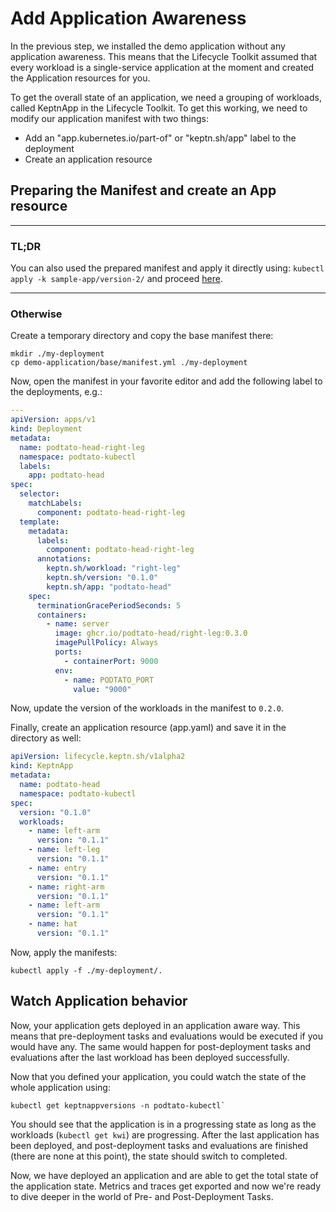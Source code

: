 # Add Application Awareness

In the previous step, we installed the demo application without any application awareness. This means that the Lifecycle
Toolkit assumed that every workload is a single-service application at the moment and created the Application resources
for you.

To get the overall state of an application, we need a grouping of workloads, called KeptnApp in the Lifecycle Toolkit.
To get this working, we need to modify our application manifest with two things:

* Add an "app.kubernetes.io/part-of" or "keptn.sh/app" label to the deployment
* Create an application resource

## Preparing the Manifest and create an App resource

---

### TL;DR

You can also used the prepared manifest and apply it directly using: `kubectl apply -k sample-app/version-2/` and
proceed [here](#watch-application-behavior).

---

### Otherwise

Create a temporary directory and copy the base manifest there:

```shell
mkdir ./my-deployment
cp demo-application/base/manifest.yml ./my-deployment
```

Now, open the manifest in your favorite editor and add the following label to the deployments, e.g.:

```yaml
---
apiVersion: apps/v1
kind: Deployment
metadata:
  name: podtato-head-right-leg
  namespace: podtato-kubectl
  labels:
    app: podtato-head
spec:
  selector:
    matchLabels:
      component: podtato-head-right-leg
  template:
    metadata:
      labels:
        component: podtato-head-right-leg
      annotations:
        keptn.sh/workload: "right-leg"
        keptn.sh/version: "0.1.0"
        keptn.sh/app: "podtato-head"
    spec:
      terminationGracePeriodSeconds: 5
      containers:
        - name: server
          image: ghcr.io/podtato-head/right-leg:0.3.0
          imagePullPolicy: Always
          ports:
            - containerPort: 9000
          env:
            - name: PODTATO_PORT
              value: "9000"
```

Now, update the version of the workloads in the manifest to `0.2.0`.

Finally, create an application resource (app.yaml) and save it in the directory as well:

```yaml
apiVersion: lifecycle.keptn.sh/v1alpha2
kind: KeptnApp
metadata:
  name: podtato-head
  namespace: podtato-kubectl
spec:
  version: "0.1.0"
  workloads:
    - name: left-arm
      version: "0.1.1"
    - name: left-leg
      version: "0.1.1"
    - name: entry
      version: "0.1.1"
    - name: right-arm
      version: "0.1.1"
    - name: left-arm
      version: "0.1.1"
    - name: hat
      version: "0.1.1"
```

Now, apply the manifests:

```shell
kubectl apply -f ./my-deployment/.
```

## Watch Application behavior

Now, your application gets deployed in an application aware way. This means that pre-deployment tasks and evaluations
would be executed if you would have any. The same would happen for post-deployment tasks and evaluations after the last
workload has been deployed successfully.

Now that you defined your application, you could watch the state of the whole application using:

```shell
kubectl get keptnappversions -n podtato-kubectl`
```

You should see that the application is in a progressing state as long as the workloads (`kubectl get kwi`) are
progressing. After the last application has been deployed, and post-deployment tasks and evaluations are finished (there
are none at this point), the state should switch to completed.

Now, we have deployed an application and are able to get the total state of the application state. Metrics and traces
get exported and now we're ready to dive deeper in the world of Pre- and Post-Deployment Tasks.
